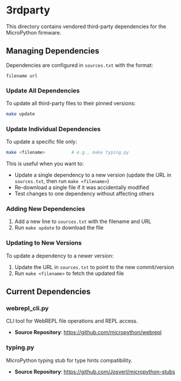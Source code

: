 # 3rdparty

This directory contains vendored third-party dependencies for the MicroPython
firmware.

## Managing Dependencies

Dependencies are configured in `sources.txt` with the format:

```
filename url
```

### Update All Dependencies

To update all third-party files to their pinned versions:

```bash
make update
```

### Update Individual Dependencies

To update a specific file only:

```bash
make <filename>          # e.g., make typing.py
```

This is useful when you want to:

- Update a single dependency to a new version (update the URL in `sources.txt`,
  then run `make <filename>`)
- Re-download a single file if it was accidentally modified
- Test changes to one dependency without affecting others

### Adding New Dependencies

1. Add a new line to `sources.txt` with the filename and URL
2. Run `make update` to download the file

### Updating to New Versions

To update a dependency to a newer version:

1. Update the URL in `sources.txt` to point to the new commit/version
2. Run `make <filename>` to fetch the updated file

## Current Dependencies

### webrepl_cli.py

CLI tool for WebREPL file operations and REPL access.

- **Source Repository**: https://github.com/micropython/webrepl

### typing.py

MicroPython typing stub for type hints compatibility.

- **Source Repository**: https://github.com/Josverl/micropython-stubs
